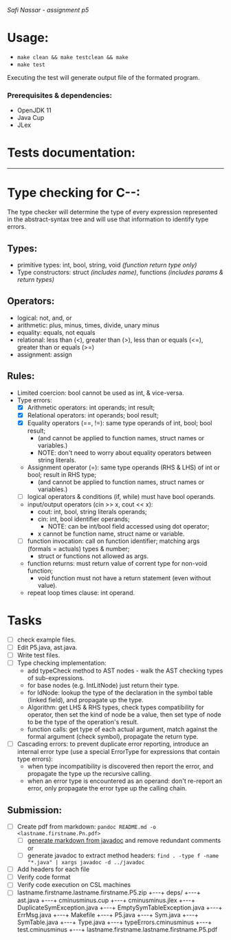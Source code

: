 _Safi Nassar - assignment p5_

# Usage:

-   `make clean && make testclean && make`
-   `make test`

Executing the test will generate output file of the formated program.

### Prerequisites & dependencies:

-   OpenJDK 11
-   Java Cup
-   JLex

# Tests documentation:


---

# Type checking for C--: 
The type checker will determine the type of every expression represented in the abstract-syntax tree and will use that information to identify type errors.

## Types: 
- primitive types: int, bool, string, void _(function return type only)_ 
- Type constructors: struct _(includes name)_, functions _(includes params & return types)_

## Operators: 
- logical: not, and, or
- arithmetic: plus, minus, times, divide, unary minus
- equality: equals, not equals
- relational: less than (<), greater than (>), less than or equals (<=), greater than or equals (>=)
- assignment: assign

## Rules:
- Limited coercion: bool cannot be used as int, & vice-versa.
- Type errors: 
  - [x] Arithmetic operators: int operands; int result;
  - [x] Relational operators: int operands; bool result;
  - [x] Equality operators (==, !=): same type operands of int, bool; bool result;
    - (and cannot be applied to function names, struct names or variables.)
    - NOTE: don't need to worry about equality operators between string literals. 
  - Assignment operator (=): same type operands (RHS & LHS) of int or bool; result in RHS type;
    - (and cannot be applied to function names, struct names or variables.)
  - [ ] logical operators & conditions (if, while) must have bool operands.
  - input/output operators (cin >> x, cout << x): 
    - cout: int, bool, string literals operands;
    - cin: int, bool identifier operands; 
      - NOTE: can be int/bool field accessed using dot operator;
    - x cannot be function name, struct name or variable.
  - [ ] function invocation: call on function identifier; matching args (formals = actuals) types & number;
    - struct or functions not allowed as args.
  - function returns: must return value of corrent type for non-void function;
    - void function must not have a return statement (even without value).
  - repeat loop times clause: int operand.

# Tasks
- [ ] check example files.
- [ ] Edit P5.java, ast.java.
- [ ] Write test files.
- [ ] Type checking implementation: 
  - add typeCheck method to AST nodes - walk the AST checking types of sub-expressions.
  - for base nodes (e.g. IntLitNode) just return their type.
  - for IdNode: lookup the type of the declaration in the symbol table (linked field), and propagate up the type.
  - Algorithm:  get LHS & RHS types, check types compatibility for operator, then set the kind of node be a value, then set type of node to be the type of the operation's result.
  - function calls: get type of each actual argument, match against the formal argument (check symbol), propagate the return type.
- [ ] Cascading errors: to prevent duplicate error reporting, introduce an internal error type (use a special ErrorType for expressions that contain type errors): 
  - when type incompatibility is discovered then report the error, and propagate the type up the recursive calling. 
  - when an error type is encountered as an operand: don't re-report an error, only propagate the error type up the calling chain.


## Submission:
  - [ ] Create pdf from markdown: `pandoc README.md -o <lastname.firstname.Pn.pdf>`
      - [ ] [generate markdown from javadoc](https://delight-im.github.io/Javadoc-to-Markdown) and remove redundant comments
        or
      - [ ] generate javadoc to extract method headers: `find . -type f -name "*.java" | xargs javadoc -d ../javadoc`
  - [ ] Add headers for each file
  - [ ] Verify code format
  - [ ] Verify code execution on CSL machines
- [ ] lastname.firstname.lastname.firstname.P5.zip
+---+ deps/
+---+ ast.java
+---+ cminusminus.cup
+---+ cminusminus.jlex
+---+ DuplicateSymException.java
+---+ EmptySymTableException.java
+---+ ErrMsg.java
+---+ Makefile
+---+ P5.java
+---+ Sym.java
+---+ SymTable.java
+---+ Type.java
+---+ typeErrors.cminusminus
+---+ test.cminusminus
+---+ lastname.firstname.lastname.firstname.P5.pdf

